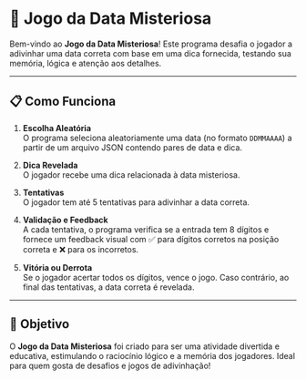 # 🧠 Jogo da Data Misteriosa

Bem-vindo ao **Jogo da Data Misteriosa**! Este programa desafia o jogador a adivinhar uma data correta com base em uma dica fornecida, testando sua memória, lógica e atenção aos detalhes.

---

## 📋 Como Funciona

1. **Escolha Aleatória**  
   O programa seleciona aleatoriamente uma data (no formato `DDMMAAAA`) a partir de um arquivo JSON contendo pares de data e dica.

2. **Dica Revelada**  
   O jogador recebe uma dica relacionada à data misteriosa.

3. **Tentativas**  
   O jogador tem até 5 tentativas para adivinhar a data correta.

4. **Validação e Feedback**  
   A cada tentativa, o programa verifica se a entrada tem 8 dígitos e fornece um feedback visual com ✅ para dígitos corretos na posição correta e ❌ para os incorretos.

5. **Vitória ou Derrota**  
   Se o jogador acertar todos os dígitos, vence o jogo. Caso contrário, ao final das tentativas, a data correta é revelada.

---

## 🎯 Objetivo

O **Jogo da Data Misteriosa** foi criado para ser uma atividade divertida e educativa, estimulando o raciocínio lógico e a memória dos jogadores. Ideal para quem gosta de desafios e jogos de adivinhação!
